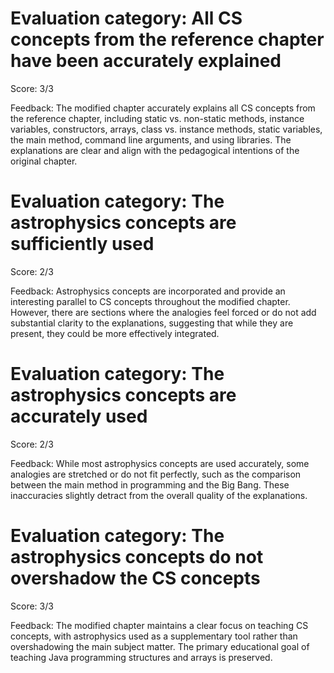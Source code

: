 # Evaluation category: All CS concepts from the reference chapter have been accurately explained

Score: 3/3

Feedback: The modified chapter accurately explains all CS concepts from the reference chapter, including static vs. non-static methods, instance variables, constructors, arrays, class vs. instance methods, static variables, the main method, command line arguments, and using libraries. The explanations are clear and align with the pedagogical intentions of the original chapter.

# Evaluation category: The astrophysics concepts are sufficiently used

Score: 2/3

Feedback: Astrophysics concepts are incorporated and provide an interesting parallel to CS concepts throughout the modified chapter. However, there are sections where the analogies feel forced or do not add substantial clarity to the explanations, suggesting that while they are present, they could be more effectively integrated.

# Evaluation category: The astrophysics concepts are accurately used

Score: 2/3

Feedback: While most astrophysics concepts are used accurately, some analogies are stretched or do not fit perfectly, such as the comparison between the main method in programming and the Big Bang. These inaccuracies slightly detract from the overall quality of the explanations.

# Evaluation category: The astrophysics concepts do not overshadow the CS concepts

Score: 3/3

Feedback: The modified chapter maintains a clear focus on teaching CS concepts, with astrophysics used as a supplementary tool rather than overshadowing the main subject matter. The primary educational goal of teaching Java programming structures and arrays is preserved.

